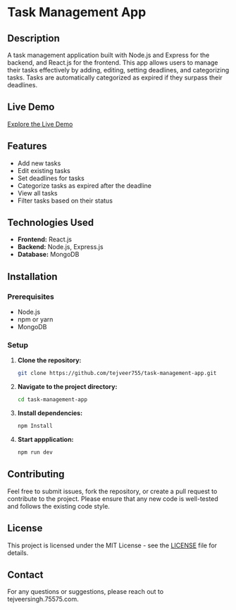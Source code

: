 # Task Management App

## Description

A task management application built with Node.js and Express for the backend, and React.js for the frontend. This app allows users to manage their tasks effectively by adding, editing, setting deadlines, and categorizing tasks. Tasks are automatically categorized as expired if they surpass their deadlines.

## Live Demo
[Explore the Live Demo](https://tejveer755.github.io/task-management-app/)
## Features

- Add new tasks
- Edit existing tasks
- Set deadlines for tasks
- Categorize tasks as expired after the deadline
- View all tasks
- Filter tasks based on their status

## Technologies Used

- **Frontend:** React.js
- **Backend:** Node.js, Express.js
- **Database:** MongoDB

## Installation

### Prerequisites

- Node.js
- npm or yarn
- MongoDB

### Setup

1. **Clone the repository:**

   ```bash
   git clone https://github.com/tejveer755/task-management-app.git

2. **Navigate to the project directory:**

   ```bash
   cd task-management-app

3.  **Install dependencies:**  
 
    ```bash
    npm Install

4.  **Start appplication:**  
 
    ```bash
    npm run dev

 ## Contributing

Feel free to submit issues, fork the repository, or create a pull request to contribute to the project. Please ensure that any new code is well-tested and follows the existing code style.

## License

This project is licensed under the MIT License - see the [LICENSE](LICENSE) file for details.

## Contact

For any questions or suggestions, please reach out to tejveersingh.75575.com.
